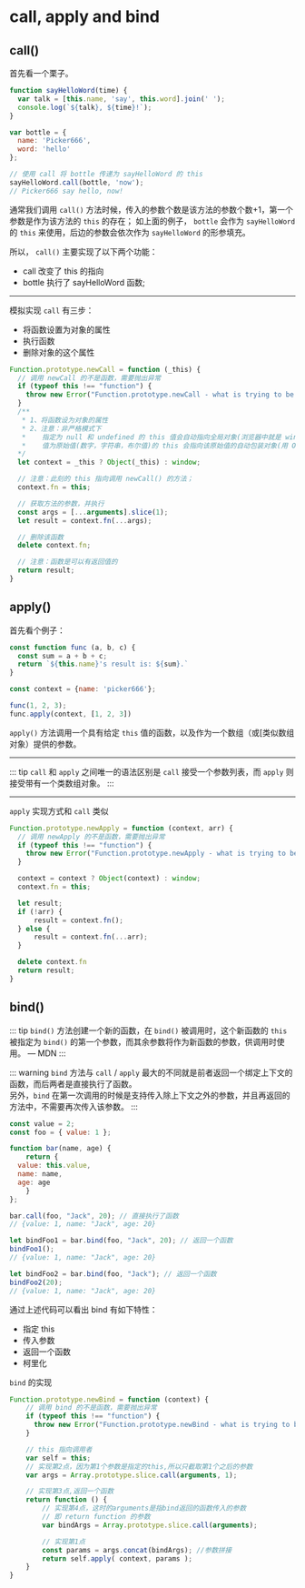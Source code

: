 # call, apply and bind

## call()

首先看一个栗子。

```js
function sayHelloWord(time) {
  var talk = [this.name, 'say', this.word].join(' ');
  console.log(`${talk}, ${time}!`);
}

var bottle = {
  name: 'Picker666',
  word: 'hello'
};

// 使用 call 将 bottle 传递为 sayHelloWord 的 this
sayHelloWord.call(bottle, 'now');
// Picker666 say hello, now!
```

通常我们调用 `call()` 方法时候，传入的参数个数是该方法的参数个数+1，第一个参数是作为该方法的 `this` 的存在；
如上面的例子， `bottle` 会作为 `sayHelloWord` 的 `this` 来使用，后边的参数会依次作为 `sayHelloWord` 的形参填充。

所以， `call()` 主要实现了以下两个功能：

* call 改变了 this 的指向
* bottle 执行了 sayHelloWord 函数;

---

模拟实现 `call` 有三步：

* 将函数设置为对象的属性
* 执行函数
* 删除对象的这个属性

```js
Function.prototype.newCall = function (_this) {
  // 调用 newCall 的不是函数，需要抛出异常
  if (typeof this !== "function") {
    throw new Error("Function.prototype.newCall - what is trying to be bound is not callable");
  }
  /**
   * 1、将函数设为对象的属性
   * 2、注意：非严格模式下
   *    指定为 null 和 undefined 的 this 值会自动指向全局对象(浏览器中就是 window 对象)
   *    值为原始值(数字，字符串，布尔值)的 this 会指向该原始值的自动包装对象(用 Object() 转换）
  */
  let context = _this ? Object(_this) : window;

  // 注意：此刻的 this 指向调用 newCall() 的方法；
  context.fn = this;

  // 获取方法的参数，并执行
  const args = [...arguments].slice(1);
  let result = context.fn(...args);

  // 删除该函数
  delete context.fn;

  // 注意：函数是可以有返回值的
  return result;
}
```

## apply()

首先看个例子：

```js
const function func (a, b, c) {
  const sum = a + b + c;
  return `${this.name}'s result is: ${sum}.`
}

const context = {name: 'picker666'};

func(1, 2, 3);
func.apply(context, [1, 2, 3])
```

`apply()` 方法调用一个具有给定 `this` 值的函数，以及作为一个数组（或[类似数组对象）提供的参数。

---

::: tip
`call` 和 `apply` 之间唯一的语法区别是 `call` 接受一个参数列表，而 `apply` 则接受带有一个类数组对象。
:::

---

`apply` 实现方式和 `call` 类似

```js
Function.prototype.newApply = function (context, arr) {
  // 调用 newApply 的不是函数，需要抛出异常
  if (typeof this !== "function") {
    throw new Error("Function.prototype.newApply - what is trying to be bound is not callable");
  }

  context = context ? Object(context) : window; 
  context.fn = this;

  let result;
  if (!arr) {
      result = context.fn();
  } else {
      result = context.fn(...arr);
  }

  delete context.fn
  return result;
}
```

## bind()

::: tip
`bind()` 方法创建一个新的函数，在 `bind()` 被调用时，这个新函数的 `this` 被指定为 `bind()` 的第一个参数，而其余参数将作为新函数的参数，供调用时使用。  — MDN
:::

::: warning
`bind` 方法与 `call` / `apply` 最大的不同就是前者返回一个绑定上下文的函数，而后两者是直接执行了函数。<br />
另外，`bind` 在第一次调用的时候是支持传入除上下文之外的参数，并且再返回的方法中，不需要再次传入该参数。
:::

```js
const value = 2;
const foo = { value: 1 };

function bar(name, age) {
    return {
  value: this.value,
  name: name,
  age: age
    }
};

bar.call(foo, "Jack", 20); // 直接执行了函数
// {value: 1, name: "Jack", age: 20}

let bindFoo1 = bar.bind(foo, "Jack", 20); // 返回一个函数
bindFoo1();
// {value: 1, name: "Jack", age: 20}

let bindFoo2 = bar.bind(foo, "Jack"); // 返回一个函数
bindFoo2(20);
// {value: 1, name: "Jack", age: 20}
```

通过上述代码可以看出 bind 有如下特性：

* 指定 this
* 传入参数
* 返回一个函数
* 柯里化

`bind` 的实现

```js
Function.prototype.newBind = function (context) {
    // 调用 bind 的不是函数，需要抛出异常
    if (typeof this !== "function") {
      throw new Error("Function.prototype.newBind - what is trying to be bound is not callable");
    }

    // this 指向调用者
    var self = this;
    // 实现第2点，因为第1个参数是指定的this,所以只截取第1个之后的参数
    var args = Array.prototype.slice.call(arguments, 1); 

    // 实现第3点,返回一个函数
    return function () {
        // 实现第4点，这时的arguments是指bind返回的函数传入的参数
        // 即 return function 的参数
        var bindArgs = Array.prototype.slice.call(arguments);

        // 实现第1点
        const params = args.concat(bindArgs); //参数拼接
        return self.apply( context, params );
    }
}
```
